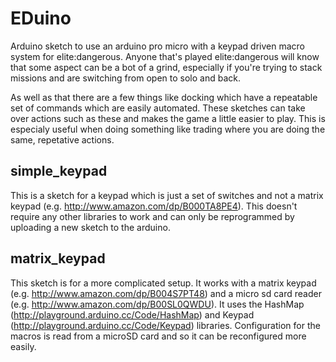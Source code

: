 EDuino
======

Arduino sketch to use an arduino pro micro with a keypad driven macro system for elite:dangerous. Anyone that's played elite:dangerous will know that some aspect can be a bot of a grind, especially if you're trying to stack missions and are switching from open to solo and back.

As well as that there are a few things like docking which have a repeatable set of commands which are easily automated. These sketches can take over actions such as these and makes the game a little easier to play. This is especialy useful when doing something like trading where you are doing the same, repetative actions.

simple_keypad
-------------

This is a sketch for a keypad which is just a set of switches and not a matrix keypad (e.g. http://www.amazon.com/dp/B000TA8PE4). This doesn't require any other libraries to work and can only be reprogrammed by uploading a new sketch to the arduino.

matrix_keypad
-------------

This sketch is for a more complicated setup. It works with a matrix keypad (e.g. http://www.amazon.com/dp/B004S7PT48) and a micro sd card reader (e.g. http://www.amazon.com/dp/B00SL0QWDU). It uses the HashMap (http://playground.arduino.cc/Code/HashMap) and Keypad (http://playground.arduino.cc/Code/Keypad) libraries. Configuration for the macros is read from a microSD card and so it can be reconfigured more easily.

